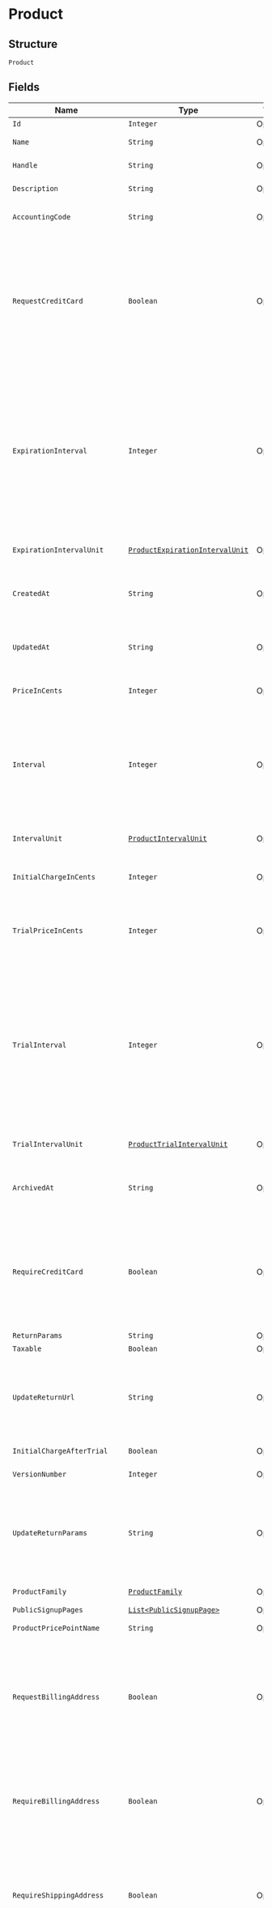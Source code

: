 
# Product

## Structure

`Product`

## Fields

| Name | Type | Tags | Description | Getter | Setter |
|  --- | --- | --- | --- | --- | --- |
| `Id` | `Integer` | Optional | - | Integer getId() | setId(Integer id) |
| `Name` | `String` | Optional | The product name | String getName() | setName(String name) |
| `Handle` | `String` | Optional | The product API handle | String getHandle() | setHandle(String handle) |
| `Description` | `String` | Optional | The product description | String getDescription() | setDescription(String description) |
| `AccountingCode` | `String` | Optional | E.g. Internal ID or SKU Number | String getAccountingCode() | setAccountingCode(String accountingCode) |
| `RequestCreditCard` | `Boolean` | Optional | Deprecated value that can be ignored unless you have legacy hosted pages. For Public Signup Page users, please read this attribute from under the signup page. | Boolean getRequestCreditCard() | setRequestCreditCard(Boolean requestCreditCard) |
| `ExpirationInterval` | `Integer` | Optional | A numerical interval for the length a subscription to this product will run before it expires. See the description of interval for a description of how this value is coupled with an interval unit to calculate the full interval | Integer getExpirationInterval() | setExpirationInterval(Integer expirationInterval) |
| `ExpirationIntervalUnit` | [`ProductExpirationIntervalUnit`](../../doc/models/containers/product-expiration-interval-unit.md) | Optional | This is a container for one-of cases. | ProductExpirationIntervalUnit getExpirationIntervalUnit() | setExpirationIntervalUnit(ProductExpirationIntervalUnit expirationIntervalUnit) |
| `CreatedAt` | `String` | Optional | Timestamp indicating when this product was created | String getCreatedAt() | setCreatedAt(String createdAt) |
| `UpdatedAt` | `String` | Optional | Timestamp indicating when this product was last updated | String getUpdatedAt() | setUpdatedAt(String updatedAt) |
| `PriceInCents` | `Integer` | Optional | The product price, in integer cents | Integer getPriceInCents() | setPriceInCents(Integer priceInCents) |
| `Interval` | `Integer` | Optional | The numerical interval. i.e. an interval of ‘30’ coupled with an interval_unit of day would mean this product would renew every 30 days | Integer getInterval() | setInterval(Integer interval) |
| `IntervalUnit` | [`ProductIntervalUnit`](../../doc/models/containers/product-interval-unit.md) | Optional | This is a container for one-of cases. | ProductIntervalUnit getIntervalUnit() | setIntervalUnit(ProductIntervalUnit intervalUnit) |
| `InitialChargeInCents` | `Integer` | Optional | The up front charge you have specified. | Integer getInitialChargeInCents() | setInitialChargeInCents(Integer initialChargeInCents) |
| `TrialPriceInCents` | `Integer` | Optional | The price of the trial period for a subscription to this product, in integer cents. | Integer getTrialPriceInCents() | setTrialPriceInCents(Integer trialPriceInCents) |
| `TrialInterval` | `Integer` | Optional | A numerical interval for the length of the trial period of a subscription to this product. See the description of interval for a description of how this value is coupled with an interval unit to calculate the full interval | Integer getTrialInterval() | setTrialInterval(Integer trialInterval) |
| `TrialIntervalUnit` | [`ProductTrialIntervalUnit`](../../doc/models/containers/product-trial-interval-unit.md) | Optional | This is a container for one-of cases. | ProductTrialIntervalUnit getTrialIntervalUnit() | setTrialIntervalUnit(ProductTrialIntervalUnit trialIntervalUnit) |
| `ArchivedAt` | `String` | Optional | Timestamp indicating when this product was archived | String getArchivedAt() | setArchivedAt(String archivedAt) |
| `RequireCreditCard` | `Boolean` | Optional | Boolean that controls whether a payment profile is required to be entered for customers wishing to sign up on this product. | Boolean getRequireCreditCard() | setRequireCreditCard(Boolean requireCreditCard) |
| `ReturnParams` | `String` | Optional | - | String getReturnParams() | setReturnParams(String returnParams) |
| `Taxable` | `Boolean` | Optional | - | Boolean getTaxable() | setTaxable(Boolean taxable) |
| `UpdateReturnUrl` | `String` | Optional | The url to which a customer will be returned after a successful account update | String getUpdateReturnUrl() | setUpdateReturnUrl(String updateReturnUrl) |
| `InitialChargeAfterTrial` | `Boolean` | Optional | - | Boolean getInitialChargeAfterTrial() | setInitialChargeAfterTrial(Boolean initialChargeAfterTrial) |
| `VersionNumber` | `Integer` | Optional | The version of the product | Integer getVersionNumber() | setVersionNumber(Integer versionNumber) |
| `UpdateReturnParams` | `String` | Optional | The parameters will append to the url after a successful account update. See [help documentation](https://help.chargify.com/products/product-editing.html#return-parameters-after-account-update) | String getUpdateReturnParams() | setUpdateReturnParams(String updateReturnParams) |
| `ProductFamily` | [`ProductFamily`](../../doc/models/product-family.md) | Optional | - | ProductFamily getProductFamily() | setProductFamily(ProductFamily productFamily) |
| `PublicSignupPages` | [`List<PublicSignupPage>`](../../doc/models/public-signup-page.md) | Optional | - | List<PublicSignupPage> getPublicSignupPages() | setPublicSignupPages(List<PublicSignupPage> publicSignupPages) |
| `ProductPricePointName` | `String` | Optional | - | String getProductPricePointName() | setProductPricePointName(String productPricePointName) |
| `RequestBillingAddress` | `Boolean` | Optional | A boolean indicating whether to request a billing address on any Self-Service Pages that are used by subscribers of this product. | Boolean getRequestBillingAddress() | setRequestBillingAddress(Boolean requestBillingAddress) |
| `RequireBillingAddress` | `Boolean` | Optional | A boolean indicating whether a billing address is required to add a payment profile, especially at signup. | Boolean getRequireBillingAddress() | setRequireBillingAddress(Boolean requireBillingAddress) |
| `RequireShippingAddress` | `Boolean` | Optional | A boolean indicating whether a shipping address is required for the customer, especially at signup. | Boolean getRequireShippingAddress() | setRequireShippingAddress(Boolean requireShippingAddress) |
| `TaxCode` | `String` | Optional | A string representing the tax code related to the product type. This is especially important when using the Avalara service to tax based on locale. This attribute has a max length of 10 characters. | String getTaxCode() | setTaxCode(String taxCode) |
| `DefaultProductPricePointId` | `Integer` | Optional | - | Integer getDefaultProductPricePointId() | setDefaultProductPricePointId(Integer defaultProductPricePointId) |
| `UseSiteExchangeRate` | `Boolean` | Optional | - | Boolean getUseSiteExchangeRate() | setUseSiteExchangeRate(Boolean useSiteExchangeRate) |
| `ItemCategory` | `String` | Optional | One of the following: Business Software, Consumer Software, Digital Services, Physical Goods, Other | String getItemCategory() | setItemCategory(String itemCategory) |
| `ProductPricePointId` | `Integer` | Optional | - | Integer getProductPricePointId() | setProductPricePointId(Integer productPricePointId) |
| `ProductPricePointHandle` | `String` | Optional | - | String getProductPricePointHandle() | setProductPricePointHandle(String productPricePointHandle) |

## Example (as JSON)

```json
{
  "id": 180,
  "name": "name4",
  "handle": "handle0",
  "description": "description4",
  "accounting_code": "accounting_code0"
}
```

